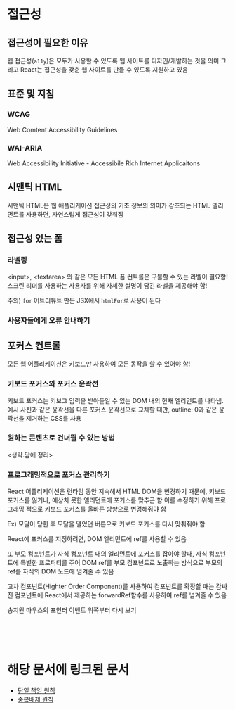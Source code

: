 # 접근성

## 접근성이 필요한 이유

웹 접근성(`a11y`)은 모두가 사용할 수 있도록 웹 사이트를 디자인/개발하는 것을 의미
그리고 React는 접근성을 갖춘 웹 사이트를 만들 수 있도록 지원하고 있음

## 표준 및 지침

### WCAG

Web Comtent Accessibility Guidelines

### WAI-ARIA

Web Accessibility Initiative - Accessibile Rich Internet Applicaitons


## 시맨틱 HTML

시맨틱 HTML은 웹 애플리케이션 접근성의 기초
정보의 의미가 강조되는 HTML 엘리먼트를 사용하면, 자연스럽게 접근성이 갖춰짐

## 접근성 있는 폼

### 라벨링


\<input>, \<textarea> 와 같은 모든 HTML 폼 컨트롤은 구불할 수 있는 라벨이 필요함!
스크린 리더를 사용하는 사용자를 위해 자세한 설명이 담긴 라벨을 제공해야 함!

주의) `for` 어트리뷰트 만든 JSX에서 `htmlFor`로 사용이 된다

### 사용자들에게 오류 안내하기


## 포커스 컨트롤
모든 웹 어플리케이션은 키보드만 사용하여 모든 동작을 할 수 있어야 함!

### 키보드 포커스와 포커스 윤곽선

키보드 포커스는 키보그 입력을 받아들일 수 있는 DOM 내의 현재 엘리먼트를 나타냄.
예시 사진과 같은 윤곽선을 다른 포커스 윤곽선으로 교체할 때만, outline: 0과 같은 윤곽선을 제거하는 CSS를 사용

### 원하는 콘텐츠로 건너뛸 수 있는 방법
<생략.담에 정리>

### 프로그래밍적으로 포커스 관리하기

React 어플리케이션은 런타임 동안 지속해서 HTML DOM을 변경하기 때문에, 키보드 포커스를 잃거나, 예상치 못한 엘리먼트에 포커스를 맞추곤 함
이를 수정하기 위해 프로그래밍 적으로 키보드 포커스를 올바른 방향으로 변경해줘야 함

Ex) 모달이 닫힌 후 모달을 열었던 버튼으로 키보드 포커스를 다시 맞춰줘야 함

React에 포커스를 지정하려면, DOM 엘리먼트에 ref를 사용할 수 있음

또 부모 컴포넌트가 자식 컴포넌트 내의 엘리먼트에 포커스를 잡아야 할때, 자식 컴포넌트에 특별한 프로퍼티를 주어 DOM ref를 부모 컴포넌트로 노출하는 방식으로 부모의 ref를 자식의 DOM 노드에 넘겨줄 수 있음

고차 컴포넌트(Highter Order Component)를 사용하여 컴포넌트를 확장할 때는 감싸진 컴포넌트에 React에서 제공하는 forwardRef함수를 사용하여 ref를 넘겨줄 수 있음

송지원 마우스의 포인터 이벤트 위쪽부터 다시 보기




<br>
<br>
<br>



# 해당 문서에 링크된 문서
- [단일 책임 원칙](https://ko.wikipedia.org/wiki/%EB%8B%A8%EC%9D%BC_%EC%B1%85%EC%9E%84_%EC%9B%90%EC%B9%99)
- [중복배제 원칙](https://en.wikipedia.org/wiki/Don%27t_repeat_yourself)

<br>
<br>
<br>



